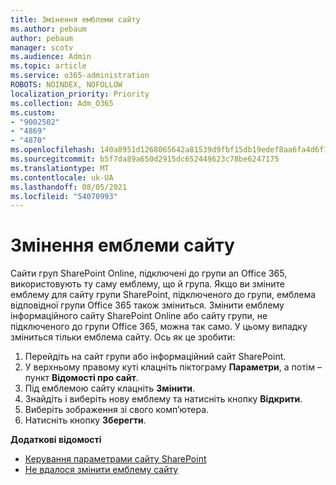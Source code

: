 ```yaml
---
title: Змінення емблеми сайту
ms.author: pebaum
author: pebaum
manager: scotv
ms.audience: Admin
ms.topic: article
ms.service: o365-administration
ROBOTS: NOINDEX, NOFOLLOW
localization_priority: Priority
ms.collection: Adm_O365
ms.custom:
- "9002502"
- "4869"
- "4870"
ms.openlocfilehash: 140a8951d1268065642a81539d9fbf15db19edef8aa6fa4d6f1fd809c843d109
ms.sourcegitcommit: b5f7da89a650d2915dc652449623c78be6247175
ms.translationtype: MT
ms.contentlocale: uk-UA
ms.lasthandoff: 08/05/2021
ms.locfileid: "54070993"
---
```

# <a name="change-site-logo"></a>Змінення емблеми сайту

Сайти груп SharePoint Online, підключені до групи an Office 365, використовують ту саму емблему, що й група. Якщо ви зміните емблему для сайту групи SharePoint, підключеного до групи, емблема відповідної групи Office 365 також зміниться. Змінити емблему інформаційного сайту SharePoint Online або сайту групи, не підключеного до групи Office 365, можна так само. У цьому випадку зміниться тільки емблема сайту. Ось як це зробити:

1. Перейдіть на сайт групи або інформаційний сайт SharePoint.
2. У верхньому правому куті клацніть піктограму **Параметри**, а потім – пункт **Відомості про сайт**.
3. Під емблемою сайту клацніть **Змінити**.
4. Знайдіть і виберіть нову емблему та натисніть кнопку **Відкрити**.
5. Виберіть зображення зі свого комп’ютера.
6. Натисніть кнопку **Зберегти**.

**Додаткові відомості**

- [Керування параметрами сайту SharePoint](https://support.office.com/article/manage-your-sharepoint-site-settings-8376034d-d0c7-446e-9178-6ab51c58df42)
- [Не вдалося змінити емблему сайту](https://docs.microsoft.com/sharepoint/troubleshoot/sites/error-when-changing-o365-site-logo)
